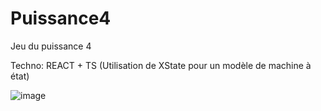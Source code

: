 # Puissance4

Jeu du puissance 4 

Techno: REACT + TS (Utilisation de XState pour un modèle de machine à état)

![image](https://user-images.githubusercontent.com/45004623/179744695-4a87d161-62f5-4d58-a909-9507cf90018e.png)
